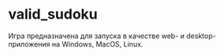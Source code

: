 # valid_sudoku
Игра предназначена для запуска в качестве web- и desktop-приложения на Windows, MacOS, Linux.
